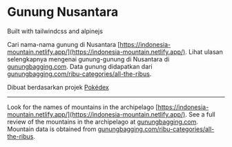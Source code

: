 # Gunung Nusantara

Built with tailwindcss and alpinejs

Cari nama-nama gunung di Nusantara [https://indonesia-mountain.netlify.app/](https://indonesia-mountain.netlify.app/).
Lihat ulasan selengkapnya mengenai gunung-gunung di Nusantara di [gunungbagging.com](https://www.gunungbagging.com).
Data gunung didapatkan dari [gunungbagging.com/ribu-categories/all-the-ribus](https://www.gunungbagging.com/ribu-categories/all-the-ribus/).

Dibuat berdasarkan projek [Pokédex](https://github.com/armedi/pokedex-alpinejs)

---

Look for the names of mountains in the archipelago [https://indonesia-mountain.netlify.app/](https://indonesia-mountain.netlify.app/).
See a full review of the mountains in the archipelago at [gunungbagging.com](https://www.gunungbagging.com).
Mountain data is obtained from [gunungbagging.com/ribu-categories/all-the-ribus](https://www.gunungbagging.com/ribu-categories/all-the-ribus/).